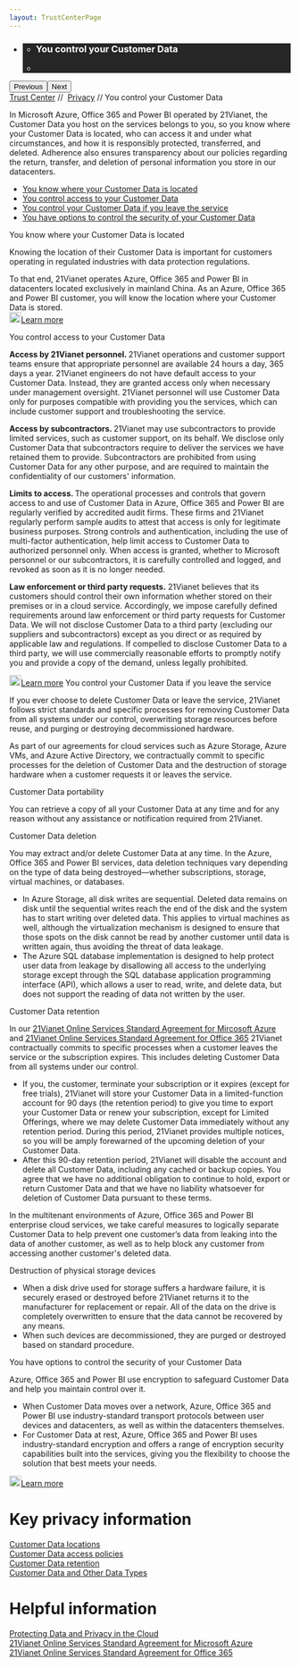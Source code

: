 ```yaml
---
layout: TrustCenterPage
---
```

<div class="row-fluid">
   <div class="span">
      <div>
        <div id="HeroWrapper" data-cols="1" data-view1="1" data-view2="1" data-view3="1" data-view4="1" class="row-fluid wider hero grid-container">
            <div class="span bp0-col-1-1 bp1-col-1-1 bp2-col-1-1 bp3-col-1-1">
                <div bi:type="slideshow" class="slideshow slideshow-hero hero" xmlns:bi="urn:schemas-microsoft-com:mscom:bi">
                    <ul bi:type="list" class="slides">
                        <li id="slide-1" bi:index="0" selectBi="">
                            <div class="heroitem light-foreground" bi:type="heroitem">
                                <div class="media" bi:parenttitle="t1">
                                    <a href="" bi:track="False" bi:titleflag="t1" bi:index="0">
                                        <div data-picture="" data-alt="You are in control of your data" data-disable-swap-below="">
                                            <div data-src="../Images/MS-TrustCenter-Privacy-Header.jpg"></div>
                                            <noscript></noscript>
                                        </div>
                                    </a>
                                </div>
                                <div class="text" bi:type="cta">
                                    <div class="text-container">
                                        <div class="box" style="background: rgba(0,0,0,.85); color: #FFFFFF;">
                                            <ul bi:type="list" class="headerCaption subpageHeaderCaption">
                                                <li class="box-title">
                                                    <h3 class="box-title" bi:type="title" bi:title="t1" style="color: #FFFFFF;">You control your Customer Data</h3>
                                                </li>
                                                <li class="box-actions box-description"><a target="_self" class="mscom-link" href=""></a></li>
                                            </ul>
                                        </div>
                                    </div>
                                </div>
                            </div>
                        </li>
                    </ul>
                    <div class="navigation international" bi:track="false">
                        <div class="grid-container settop" data-title-text="Go To Slide "></div>
                    </div>
                    <div class="prev-next" bi:track="false"><button class="prev"><span class="icon-left" aria-hidden="true"></span><span class="screen-reader-text">Previous</span></button><button class="next"><span class="icon-right" aria-hidden="true"></span><span class="screen-reader-text">Next</span></button></div>
                    <div id="play-pause" class="play-pause" style="display:none">
                        <div class="pause"><button id="pauseButton" class="pause_button"><span class="icon-pause" aria-hidden="true"></span><span class="screen-reader-text">Pause</span></button></div>
                        <div class="play"><button id="playButton" class="play_button"><span class="icon-play" aria-hidden="true"></span><span class="screen-reader-text">Play</span></button></div>
                    </div>
                </div>
            </div>
        </div>
        <div id="BreadcrumbWrapper" data-cols="1" data-view1="1" data-view2="1" data-view3="1" data-view4="1" class="row-fluid grid-container mscom-grid-container breadcrumbs">
            <div class="span bp0-col-1-1 bp1-col-1-1 bp2-col-1-1 bp3-col-1-1"><a target="_self" class="mscom-link" href="../default.html">Trust Center</a> // 
                <a target="_self" class="mscom-link" href="../privacy/default.html">Privacy</a> // You control  your Customer Data
            </div>
        </div>
        <div id="ContentWrapper" data-cols="2" data-view1="1" data-view2="2" data-view3="2" data-view4="2" class="row-fluid subpageBody">
            <div class="span bp0-col-1-1 bp2-col-2-1 bp3-col-2-1 bp1-col-2-2">
                <p>In Microsoft Azure, Office 365 and Power BI operated by 21Vianet, the Customer Data you host on the services belongs to you, so you know where your Customer Data is located, who can access it and under what circumstances, and how it is responsibly protected, transferred, and deleted. Adherence also ensures transparency about our policies regarding the return, transfer, and deletion of personal information you store in our datacenters.
                </p>
                <ul>
                    <li><a target="_self" class="mscom-link" href="#customer_data_is_located">You know where your Customer Data is located</a></li>
                    <li><a target="_self" class="mscom-link" href="#you_control_your_data">You control access to your Customer Data</a></li>
                    <li><a target="_self" class="mscom-link" href="#leave_service">You control your Customer Data if you leave the service</a></li>
                    <li><a target="_self" class="mscom-link" href="#u_can_control_customer">You have options to control the security of your Customer Data</a></li>
                </ul>
                <label id="customer_data_is_located">You know where your Customer Data is located</label>
                <p>Knowing the location of their Customer Data is important for customers operating in regulated industries with data protection regulations. </p>
                <p>To that end, 21Vianet operates Azure, Office 365 and Power BI in datacenters located exclusively in mainland China. As an Azure, Office 365 and Power BI customer, you will know the location where your Customer Data is stored. 
                <br/><a target="_self" class="mscom-link withArrow" href="../transparency/you_know_where.html"><img src="https://c.s-microsoft.com/en-us/CMSImages/Arrow-nobg.png?version=4af37876-de78-d419-6f89-7890a74d4158" class="mscom-image" alt="Arrow | Navigate To Encryption" width="21" height="19">Learn more</a>
                </p>
                <label id="you_control_your_data" name="you_control_your_data">You control access to your Customer Data</label>
                <p><strong>Access by 21Vianet personnel. </strong> 21Vianet operations and customer support teams ensure that appropriate personnel are available 24 hours a day, 365 days a year. 21Vianet engineers do not have default access to your Customer Data. Instead, they are granted access only when necessary under management oversight. 21Vianet personnel will use Customer Data only for purposes compatible with providing you the services, which can include customer support and troubleshooting the service.</p>
                <p><strong>Access by subcontractors. </strong>21Vianet may use subcontractors to provide limited services, such as customer support, on its behalf. We disclose only Customer Data that subcontractors require to deliver the services we have retained them to provide. Subcontractors are prohibited from using Customer Data for any other purpose, and are required to maintain the confidentiality of our customers' information.</p>
                <p><strong>Limits to access.  </strong> The operational processes and controls that govern access to and use of Customer Data in Azure, Office 365 and Power BI are regularly verified by accredited audit firms. These firms and 21Vianet regularly perform sample audits to attest that access is only for legitimate business purposes. Strong controls and authentication, including the use of multi-factor authentication, help limit access to Customer Data to authorized personnel only. When access is granted, whether to Microsoft personnel or our subcontractors, it is carefully controlled and logged, and revoked as soon as it is no longer needed.</p>
                <p><strong>Law enforcement or third party requests.</strong> 21Vianet believes that its customers should control their own information whether stored on their premises or in a cloud service. Accordingly, we impose carefully defined requirements around law enforcement or third party requests for Customer Data. We will not disclose Customer Data to a third party (excluding our suppliers and subcontractors) except as you direct or as required by applicable law and regulations. If compelled to disclose Customer Data to a third party, we will use commercially reasonable efforts to promptly notify you and provide a copy of the demand, unless legally prohibited. </p>
                <a target="_self" class="mscom-link withArrow" href="https://www.microsoft.com/en-us/TrustCenter/Privacy/Responding-to-govt-agency-requests-for-customer-data"><img src="https://c.s-microsoft.com/en-us/CMSImages/Arrow-nobg.png?version=4af37876-de78-d419-6f89-7890a74d4158" class="mscom-image" alt="Arrow | Navigate To Encryption" width="21" height="19">Learn more</a>
                <label id="leave_service" name="leave_service">You control your Customer Data if you leave the service</label>
                <p>If you ever choose to delete Customer Data or leave the service, 21Vianet follows strict standards and specific processes for removing Customer Data from all systems under our control, overwriting storage resources before reuse, and purging or destroying decommissioned hardware.</p>
                <p>As part of our agreements for cloud services such as Azure Storage, Azure VMs, and Azure Active Directory, we contractually commit to specific processes for the deletion of Customer Data and the destruction of storage hardware when a customer requests it or leaves the service.</p>
                <p>Customer Data portability</p>
                <p>You can retrieve a copy of all your Customer Data at any time and for any reason without any assistance or notification required from 21Vianet.</p>
                <p>Customer Data deletion </p>
                <p>You may extract and/or delete Customer Data at any time. In the Azure, Office 365 and Power BI services, data deletion techniques vary depending on the type of data being destroyed—whether subscriptions, storage, virtual machines, or databases.</p>
                <ul>
                    <li>In Azure Storage, all disk writes are sequential. Deleted data remains on disk until the sequential writes reach the end of the disk and the system has to start writing over deleted data. This applies to virtual machines as well, although the virtualization mechanism is designed to ensure that those spots on the disk cannot be read by another customer until data is written again, thus avoiding the threat of data leakage. 
                    </li>
                    <li>The Azure SQL database implementation is designed to help protect user data from leakage by disallowing all access to the underlying storage except through the SQL database application programming interface (API), which allows a user to read, write, and delete data, but does not support the reading of data not written by the user.
                    </li>
                </ul>
                <p id="data_retention">Customer Data retention</p>
                <p>In our <a target="_self" class="mscom-link" href="https://www.azure.cn/support/legal/subscription-agreement"> 21Vianet Online Services Standard Agreement for Mircosoft Azure </a> and <a target="_self" class="mscom-link" href="http://www.21vbluecloud.com/office365/O365-AgreeWebDir/"> 21Vianet Online Services Standard Agreement for Office 365</a> 21Vianet contractually commits to specific processes when a customer leaves the service or the subscription expires. This includes deleting Customer Data from all systems under our control.</p>
                <ul>
                    <li>If you, the customer, terminate your subscription or it expires (except for free trials), 21Vianet will store your Customer Data in a limited-function account for 90 days (the retention period) to give you time to export your Customer Data or renew your subscription, except for Limited Offerings, where we may delete Customer Data immediately without any retention period. During this period, 21Vianet provides multiple notices, so you will be amply forewarned of the upcoming deletion of your Customer Data.</li>
                    <li>After this 90-day retention period, 21Vianet will disable the account and delete all Customer Data, including any cached or backup copies. You agree that we have no additional obligation to continue to hold, export or return Customer Data and that we have no liability whatsoever for deletion of Customer Data pursuant to these terms.</li>
                </ul>
                <p>In the multitenant environments of Azure, Office 365 and Power BI enterprise cloud services, we take careful measures to logically separate Customer Data to help prevent one customer’s data from leaking into the data of another customer, as well as to help block any customer from accessing another customer's deleted data.</p>
                <p>Destruction of physical storage devices</p>
                <ul>
                    <li>When a disk drive used for storage suffers a hardware failure, it is securely erased or destroyed before 21Vianet returns it to the manufacturer for replacement or repair. All of the data on the drive is completely overwritten to ensure that the data cannot be recovered by any means. </li>
                    <li>When such devices are decommissioned, they are purged or destroyed based on standard procedure.</li>
                </ul>
                <label id="u_can_control_customer">You have options to control the security of your Customer Data</label>
                <p>Azure, Office 365 and Power BI use encryption to safeguard Customer Data and help you maintain control over it. </p>
                <ul>
                    <li>When Customer Data moves over a network, Azure, Office 365 and Power BI use industry-standard transport protocols between user devices and datacenters, as well as within the datacenters themselves. 
                    </li>
                    <li>For Customer Data at rest, Azure, Office 365 and Power BI uses industry-standard encryption and offers a range of encryption security capabilities built into the services, giving you the flexibility to choose the solution that best meets your needs.
                    </li>
                </ul>
                    <a target="_self" class="mscom-link withArrow" href="../security/encryption.html"><img src="https://c.s-microsoft.com/en-us/CMSImages/Arrow-nobg.png?version=4af37876-de78-d419-6f89-7890a74d4158" class="mscom-image" alt="Arrow | Navigate To Encryption" width="21" height="19">Learn more</a>
            </div>
            <div class="span bp0-col-1-1 bp2-col-2-1 bp3-col-2-1 bp1-col-2-2 bp0-clear bp1-clear">
                <div data-cols="1" data-view1="1" data-view2="1" data-view3="1" data-view4="1" class="row-fluid" id="key_privacy_info">
                    <div class="span bp0-col-1-1 bp1-col-1-1 bp2-col-1-1 bp3-col-1-1">
                        <div class="span bp0-col-1-1 bp1-col-1-1 bp2-col-1-1 bp3-col-1-1">
                        <h1>Key privacy information</h1>
                       <label><a target="_self" class="mscom-link" href="../transparency/you_know_where.html">Customer Data locations</a></label><br/>
                       <label><a target="_self" class="mscom-link" href="../privacy/you-are-in-control-of-your-data.html#you_control_your_data">Customer Data access policies</a></label><br/>
                       <label><a target="_self" class="mscom-link" href="../privacy/you-are-in-control-of-your-data.html#data_retention">Customer Data retention </a></label><br/>
                       <label><a target="_self" class="mscom-link" href="../privacy/default.html#data_other">Customer Data and Other Data Types</a></label><br/>
                    </div>
                    </div>
                </div>
                <div id="SideBarWrapper" data-cols="1" data-view1="1" data-view2="1" data-view3="1" data-view4="1" class="row-fluid">
                    <div id="HelpfulInformation" class="span bp0-col-1-1 bp1-col-1-1 bp2-col-1-1 bp3-col-1-1">
                        <h1>Helpful information</h1>
                        <label><a target="_self" class="mscom-link" href="https://wacnstorage.blob.core.chinacloudapi.cn/marketing-resource/documents/Protecting_Data_and_Privacy_in_the_Cloud_CN_final20160125.pdf">Protecting Data and Privacy in the Cloud</a></label><br/> 
                        <label><a target="_self" class="mscom-link" href="https://www.azure.cn/support/legal/subscription-agreement">21Vianet Online Services Standard Agreement for Microsoft Azure</a></label><br/>
                        <label><a target="_self" class="mscom-link" href="http://www.21vbluecloud.com/office365/O365-AgreeWebDir/">21Vianet Online Services Standard Agreement for Office 365 </a></label><br/>     
                    </div>
                </div>
            </div>
        </div>
     </div>
   </div>
</div>
<div class="row-fluid" data-view4="1" data-view3="1" data-view2="1" data-view1="1" data-cols="1">
   <div class="span bp0-col-1-1 bp1-col-1-1 bp2-col-1-1 bp3-col-1-1"></div>
</div>
